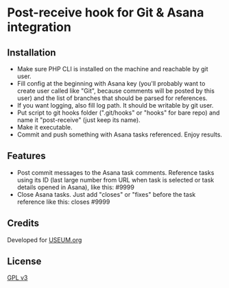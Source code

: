 Post-receive hook for Git & Asana integration
=======

## Installation
* Make sure PHP CLI is installed on the machine and reachable by git user.
* Fill config at the beginning with Asana key (you'll probably want to create user called like "Git", because comments will be posted by this user) and the list of branches that should be parsed for references.
* If you want logging, also fill log path. It should be writable by git user.
* Put script to git hooks folder (".git/hooks" or "hooks" for bare repo) and name it "post-receive" (just keep its name).
* Make it executable.
* Commit and push something with Asana tasks referenced. Enjoy results.

## Features

* Post commit messages to the Asana task comments. Reference tasks using its ID (last large number from URL when task is selected or task details opened in Asana), like this: #9999
* Close Asana tasks. Just add "closes" or "fixes" before the task reference like this: closes #9999

## Credits
Developed for [USEUM.org](http://useum.org/)

## License
[GPL v3](http://www.gnu.org/licenses/gpl-3.0.txt)